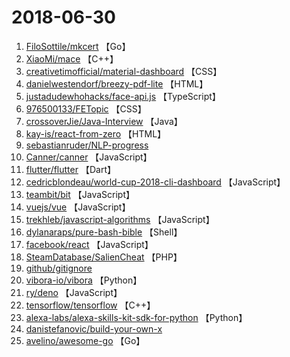 # 2018-06-30

1. [FiloSottile/mkcert](https://github.com/FiloSottile/mkcert) 【Go】
2. [XiaoMi/mace](https://github.com/XiaoMi/mace) 【C++】
3. [creativetimofficial/material-dashboard](https://github.com/creativetimofficial/material-dashboard) 【CSS】
4. [danielwestendorf/breezy-pdf-lite](https://github.com/danielwestendorf/breezy-pdf-lite) 【HTML】
5. [justadudewhohacks/face-api.js](https://github.com/justadudewhohacks/face-api.js) 【TypeScript】
6. [976500133/FETopic](https://github.com/976500133/FETopic) 【CSS】
7. [crossoverJie/Java-Interview](https://github.com/crossoverJie/Java-Interview) 【Java】
8. [kay-is/react-from-zero](https://github.com/kay-is/react-from-zero) 【HTML】
9. [sebastianruder/NLP-progress](https://github.com/sebastianruder/NLP-progress) 
10. [Canner/canner](https://github.com/Canner/canner) 【JavaScript】
11. [flutter/flutter](https://github.com/flutter/flutter) 【Dart】
12. [cedricblondeau/world-cup-2018-cli-dashboard](https://github.com/cedricblondeau/world-cup-2018-cli-dashboard) 【JavaScript】
13. [teambit/bit](https://github.com/teambit/bit) 【JavaScript】
14. [vuejs/vue](https://github.com/vuejs/vue) 【JavaScript】
15. [trekhleb/javascript-algorithms](https://github.com/trekhleb/javascript-algorithms) 【JavaScript】
16. [dylanaraps/pure-bash-bible](https://github.com/dylanaraps/pure-bash-bible) 【Shell】
17. [facebook/react](https://github.com/facebook/react) 【JavaScript】
18. [SteamDatabase/SalienCheat](https://github.com/SteamDatabase/SalienCheat) 【PHP】
19. [github/gitignore](https://github.com/github/gitignore) 
20. [vibora-io/vibora](https://github.com/vibora-io/vibora) 【Python】
21. [ry/deno](https://github.com/ry/deno) 【JavaScript】
22. [tensorflow/tensorflow](https://github.com/tensorflow/tensorflow) 【C++】
23. [alexa-labs/alexa-skills-kit-sdk-for-python](https://github.com/alexa-labs/alexa-skills-kit-sdk-for-python) 【Python】
24. [danistefanovic/build-your-own-x](https://github.com/danistefanovic/build-your-own-x) 
25. [avelino/awesome-go](https://github.com/avelino/awesome-go) 【Go】
